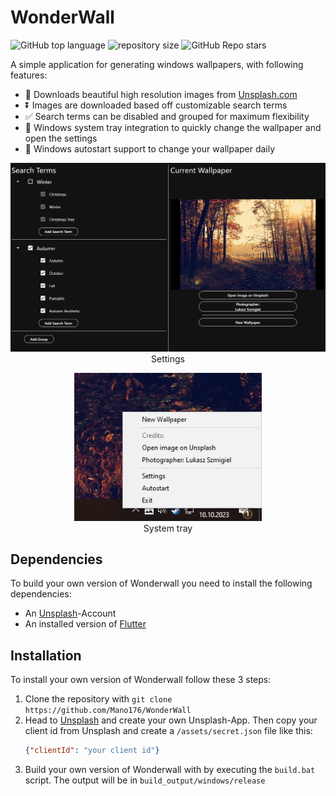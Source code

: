 # WonderWall
![GitHub top language](https://img.shields.io/github/languages/top/Mano176/WonderWall)
![repository size](https://img.shields.io/github/repo-size/Mano176/WonderWall)
![GitHub Repo stars](https://img.shields.io/github/stars/Mano176/WonderWall)

A simple application for generating windows wallpapers, with following features:
- 🌄 Downloads beautiful high resolution images from [Unsplash.com](https://unsplash.com/)
- ⏬ Images are downloaded based off customizable search terms
- ✅ Search terms can be disabled and grouped for maximum flexibility
- 💨 Windows system tray integration to quickly change the wallpaper and open the settings
- 📅 Windows autostart support to change your wallpaper daily

<p align="center">
    <img src="screenshots/settings.png" alt="start screen" width="600"/><br>
    Settings
</p>

<p align="center">
    <img src="screenshots/systemtray.png" alt="start screen" width="300"/><br>
    System tray
</p>

## Dependencies
To build your own version of Wonderwall you need to install the following dependencies:
- An [Unsplash](https://unsplash.com)-Account
- An installed version of [Flutter](https://flutter.dev/)

## Installation


To install your own version of Wonderwall follow these 3 steps:
1. Clone the repository with `git clone https://github.com/Mano176/WonderWall`
2. Head to [Unsplash](https://unsplash.com/developers) and create your own Unsplash-App. Then copy your client id from Unsplash and create a `/assets/secret.json` file like this:
    ```json
    {"clientId": "your client id"}
    ```
3. Build your own version of Wonderwall with by executing the `build.bat` script. The output will be in `build_output/windows/release`